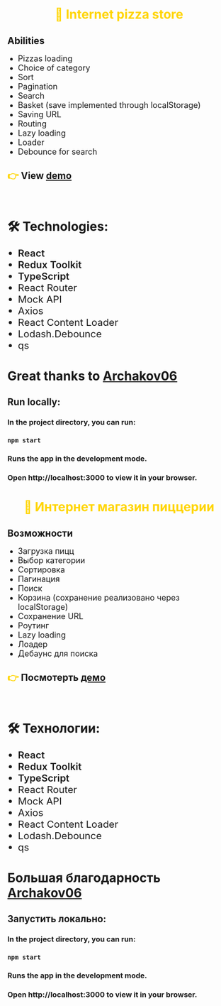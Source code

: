 <h1 style="color:#ffd500;" align="center">🍕 Internet pizza store</h1>

## Abilities
<ul>
    <li style="font-size: 18px;">Pizzas loading</li>
    <li style="font-size: 18px;">Choice of category</li>
    <li style="font-size: 18px;">Sort</li>
    <li style="font-size: 18px;">Pagination</li>
    <li style="font-size: 18px;">Search</li>
    <li style="font-size: 18px;">Basket (save implemented through localStorage)</li>
    <li style="font-size: 18px;">Saving URL</li>
    <li style="font-size: 18px;">Routing</li>
    <li style="font-size: 18px;">Lazy loading</li>
    <li style="font-size: 18px;">Loader</li>
    <li style="font-size: 18px;">Debounce for search</li>
</ul>

<h2><span style="color:#ffd500;">👉</span> View <a href='https://yueuwu.github.io/pizza/'>demo</a></h2>
<br>
<h1>🛠️ Technologies:</h1>
<ul>
    <li style="font-size: 22px; font-weight: 600;">React</li>
    <li style="font-size: 22px; font-weight: 600;">Redux Toolkit</li>
    <li style="font-size: 22px; font-weight: 600;">TypeScript</li>
    <li style="font-size: 22px;">React Router</li>
    <li style="font-size: 22px;">Mock API</li>
    <li style="font-size: 22px;">Axios</li>
    <li style="font-size: 22px;">React Content Loader</li>
    <li style="font-size: 22px;">Lodash.Debounce</li>
    <li style="font-size: 22px;">qs</li>
</ul>

<h1>Great thanks to <a href="https://github.com/Archakov06">Archakov06</a></h1>

<h2>Run locally: </h2>

<h3>In the project directory, you can run:</h3>

### `npm start`

<h3>Runs the app in the development mode.</h3>
<h3>Open http://localhost:3000 to view it in your browser.</h3>


<h1 style="color:#ffd500;" align="center">🍕 Интернет магазин пиццерии</h1>

## Возможности

<ul>
    <li style="font-size: 18px;">Загрузка пицц</li>
    <li style="font-size: 18px;">Выбор категории</li>
    <li style="font-size: 18px;">Сортировка</li>
    <li style="font-size: 18px;">Пагинация</li>
    <li style="font-size: 18px;">Поиск</li>
    <li style="font-size: 18px;">Корзина (сохранение реализовано через localStorage)</li>
    <li style="font-size: 18px;">Сохранение URL</li>
    <li style="font-size: 18px;">Роутинг</li>
    <li style="font-size: 18px;">Lazy loading</li>
    <li style="font-size: 18px;">Лоадер</li>
    <li style="font-size: 18px;">Дебаунс для поиска</li>
</ul>

<h2><span style="color:#ffd500;">👉</span> Посмотерть <a href='https://yueuwu.github.io/pizza/'>демо</a></h2>
<br>
<h1>🛠️ Технологии:</h1>
<ul>
    <li style="font-size: 22px; font-weight: 600;">React</li>
    <li style="font-size: 22px; font-weight: 600;">Redux Toolkit</li>
    <li style="font-size: 22px; font-weight: 600;">TypeScript</li>
    <li style="font-size: 22px;">React Router</li>
    <li style="font-size: 22px;">Mock API</li>
    <li style="font-size: 22px;">Axios</li>
    <li style="font-size: 22px;">React Content Loader</li>
    <li style="font-size: 22px;">Lodash.Debounce</li>
    <li style="font-size: 22px;">qs</li>
</ul>

<h1>Большая благодарность <a href="https://github.com/Archakov06">Archakov06</a></h1>

<h2>Запустить локально: </h2>

<h3>In the project directory, you can run:</h3>

### `npm start`

<h3>Runs the app in the development mode.</h3>
<h3>Open http://localhost:3000 to view it in your browser.</h3>



